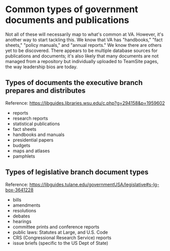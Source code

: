 # Common types of government documents and publications

Not all of these will necessarily map to what's common at VA. However, it's another way to start tackling this. We know that VA has "handbooks," "fact sheets," "policy manuals," and "annual reports." We know there are others yet to be discovered. There appears to be multiple database sources for publications and documents; it's also likely that many documents are not managed from a repository but individually uploaded to TeamSite pages, the way leadership bios are today. 



## Types of documents the executive branch prepares and distributes

Reference:  https://libguides.libraries.wsu.edu/c.php?g=294158&p=1959602

- reports
- research reports
- statistical publications
- fact sheets
- handbooks and manuals
- presidential papers
- budgets
- maps and atlases 
- pamphlets


## Types of legislative branch document types

Reference: https://libguides.tulane.edu/governmentUSA/legislative#s-lg-box-3641228

- bills
- amendments
- resolutions
- debates
- hearings
- committee prints and conference reports
- public laws: Statutes at Large, and U.S. Code
- CRS (Congressional Research Service) reports
- issue briefs (specific to the US Dept of State)
